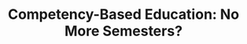 ---
categories: all_articles articles
provider_display: "www.npr.org"
provider_name: "www.npr.org"
favicon_url: http://www.npr.org/favicon.ico
title: "Competency-Based Education: No More Semesters?"
published: 2014-10-07
source: http://www.npr.org/blogs/ed/2014/10/07/353930358/competency-based-education-no-more-semesters
thumbnail: http://media.npr.org/assets/img/2014/10/06/igotthis2_slide-1e4065981df8717699d05e25f4d7d8e796c1d652.jpg
---